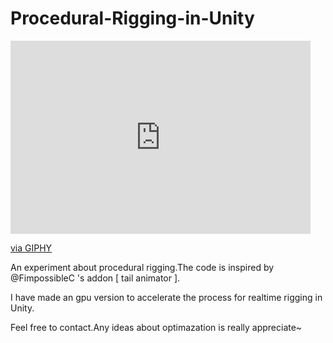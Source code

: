 # Procedural-Rigging-in-Unity

<iframe src="https://giphy.com/embed/ekwQmaFU29TuOY0Q3T" width="480" height="309" frameBorder="0" class="giphy-embed" allowFullScreen></iframe><p><a href="https://giphy.com/gifs/ekwQmaFU29TuOY0Q3T">via GIPHY</a></p>

An experiment about procedural rigging.The code is inspired by @FimpossibleC 's addon [ tail animator ].

I have made an gpu version to accelerate the process for realtime rigging in Unity.

Feel free to contact.Any ideas about optimazation is really appreciate~
